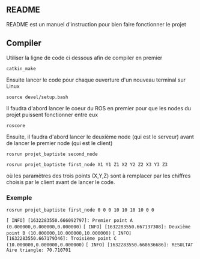 ## README

README est un manuel d'instruction pour bien faire fonctionner le projet

## Compiler

Utiliser la ligne de code ci dessous afin de compiler en premier

```
catkin_make
```

Ensuite lancer le code pour chaque ouverture d'un nouveau terminal sur Linux

```
source devel/setup.bash 
```

Il faudra d'abord lancer le coeur du ROS en premier pour que les nodes du projet puissent fonctionner entre eux

```
roscore
```

Ensuite, il faudra d'abord lancer le deuxième node (qui est le serveur) avant de lancer le premier node (qui est le client)

```
rosrun projet_baptiste second_node

rosrun projet_baptiste first_node X1 Y1 Z1 X2 Y2 Z2 X3 Y3 Z3
```

où les paramètres des trois points (X,Y,Z) sont à remplacer par les chiffres choisis par le client avant de lancer le code.

### Exemple

`rosrun projet_baptiste first_node 0 0 0 10 10 10 10 0 0`

`[ INFO] [1632283550.666092797]: Premier point A (0.000000,0.000000,0.000000)`
`[ INFO] [1632283550.667137308]: Deuxième point B (10.000000,10.000000,10.000000)`
`[ INFO] [1632283550.667179346]: Troisième point C (10.000000,0.000000,0.000000)`
`[ INFO] [1632283550.668636686]: RESULTAT Aire triangle: 70.710701`



